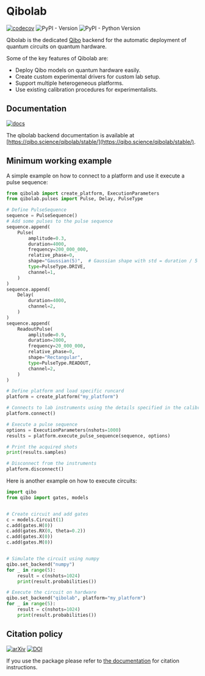 # Qibolab

[![codecov](https://codecov.io/gh/qiboteam/qibolab/branch/main/graph/badge.svg?token=11UENAPBPH)](https://codecov.io/gh/qiboteam/qibolab)
![PyPI - Version](https://img.shields.io/pypi/v/qibolab)
![PyPI - Python Version](https://img.shields.io/pypi/pyversions/qibolab)

Qibolab is the dedicated [Qibo](https://github.com/qiboteam/qibo) backend for
the automatic deployment of quantum circuits on quantum hardware.

Some of the key features of Qibolab are:

- Deploy Qibo models on quantum hardware easily.
- Create custom experimental drivers for custom lab setup.
- Support multiple heterogeneous platforms.
- Use existing calibration procedures for experimentalists.

## Documentation

[![docs](https://github.com/qiboteam/qibolab/actions/workflows/publish.yml/badge.svg)](https://qibo.science/qibolab/stable/)

The qibolab backend documentation is available at [https://qibo.science/qibolab/stable/](https://qibo.science/qibolab/stable/).

## Minimum working example

A simple example on how to connect to a platform and use it execute a pulse sequence:

```python
from qibolab import create_platform, ExecutionParameters
from qibolab.pulses import Pulse, Delay, PulseType

# Define PulseSequence
sequence = PulseSequence()
# Add some pulses to the pulse sequence
sequence.append(
    Pulse(
        amplitude=0.3,
        duration=4000,
        frequency=200_000_000,
        relative_phase=0,
        shape="Gaussian(5)",  # Gaussian shape with std = duration / 5
        type=PulseType.DRIVE,
        channel=1,
    )
)
sequence.append(
    Delay(
        duration=4000,
        channel=2,
    )
)
sequence.append(
    ReadoutPulse(
        amplitude=0.9,
        duration=2000,
        frequency=20_000_000,
        relative_phase=0,
        shape="Rectangular",
        type=PulseType.READOUT,
        channel=2,
    )
)

# Define platform and load specific runcard
platform = create_platform("my_platform")

# Connects to lab instruments using the details specified in the calibration settings.
platform.connect()

# Execute a pulse sequence
options = ExecutionParameters(nshots=1000)
results = platform.execute_pulse_sequence(sequence, options)

# Print the acquired shots
print(results.samples)

# Disconnect from the instruments
platform.disconnect()
```

Here is another example on how to execute circuits:

```python
import qibo
from qibo import gates, models


# Create circuit and add gates
c = models.Circuit(1)
c.add(gates.H(0))
c.add(gates.RX(0, theta=0.2))
c.add(gates.X(0))
c.add(gates.M(0))


# Simulate the circuit using numpy
qibo.set_backend("numpy")
for _ in range(5):
    result = c(nshots=1024)
    print(result.probabilities())

# Execute the circuit on hardware
qibo.set_backend("qibolab", platform="my_platform")
for _ in range(5):
    result = c(nshots=1024)
    print(result.probabilities())
```

## Citation policy

[![arXiv](https://img.shields.io/badge/arXiv-2308.06313-b31b1b.svg)](https://arxiv.org/abs/2308.06313)
[![DOI](https://zenodo.org/badge/DOI/10.5281/zenodo.10572987.svg)](https://doi.org/10.5281/zenodo.10572987)

If you use the package please refer to [the documentation](https://qibo.science/qibo/stable/appendix/citing-qibo.html#publications) for citation instructions.

